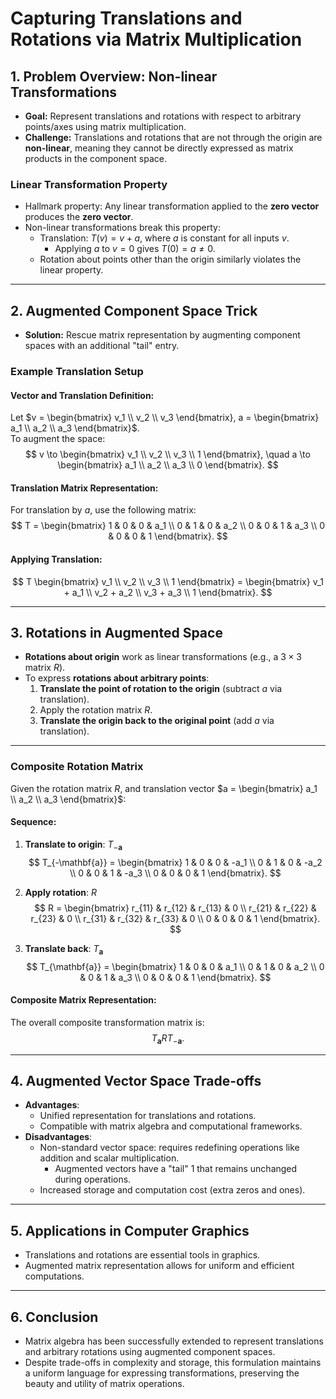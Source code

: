 # Capturing Translations and Rotations via Matrix Multiplication

## 1. Problem Overview: Non-linear Transformations
- **Goal:** Represent translations and rotations with respect to arbitrary points/axes using matrix multiplication.
- **Challenge:** Translations and rotations that are not through the origin are **non-linear**, meaning they cannot be directly expressed as matrix products in the component space.

### Linear Transformation Property
- Hallmark property: Any linear transformation applied to the **zero vector** produces the **zero vector**.
- Non-linear transformations break this property:
    - Translation: $T(v) = v + a$, where $a$ is constant for all inputs $v$.
        - Applying $a$ to $v = 0$ gives $T(0) = a \neq 0$.
    - Rotation about points other than the origin similarly violates the linear property.

---

## 2. Augmented Component Space Trick
- **Solution:** Rescue matrix representation by augmenting component spaces with an additional "tail" entry.

### Example Translation Setup
#### Vector and Translation Definition:
Let $v = \begin{bmatrix} v_1 \\ v_2 \\ v_3 \end{bmatrix}, a = \begin{bmatrix} a_1 \\ a_2 \\ a_3 \end{bmatrix}$.  
To augment the space:
$$
v \to \begin{bmatrix} v_1 \\ v_2 \\ v_3 \\ 1 \end{bmatrix}, \quad a \to \begin{bmatrix} a_1 \\ a_2 \\ a_3 \\ 0 \end{bmatrix}.
$$

#### Translation Matrix Representation:
For translation by $a$, use the following matrix:
$$
T = 
\begin{bmatrix}
1 & 0 & 0 & a_1 \\
0 & 1 & 0 & a_2 \\
0 & 0 & 1 & a_3 \\
0 & 0 & 0 & 1
\end{bmatrix}.
$$

#### Applying Translation:
$$
T \begin{bmatrix} v_1 \\ v_2 \\ v_3 \\ 1 \end{bmatrix} = \begin{bmatrix} v_1 + a_1 \\ v_2 + a_2 \\ v_3 + a_3 \\ 1 \end{bmatrix}.
$$

---

## 3. Rotations in Augmented Space
- **Rotations about origin** work as linear transformations (e.g., a $3 \times 3$ matrix $R$).
- To express **rotations about arbitrary points**:
  1. **Translate the point of rotation to the origin** (subtract $a$ via translation).
  2. Apply the rotation matrix $R$.
  3. **Translate the origin back to the original point** (add $a$ via translation).

---

### Composite Rotation Matrix
Given the rotation matrix $R$, and translation vector $a = \begin{bmatrix} a_1 \\ a_2 \\ a_3 \end{bmatrix}$:

#### Sequence:
1. **Translate to origin**: $T_{-\mathbf{a}}$
   $$
   T_{-\mathbf{a}} = \begin{bmatrix}
   1 & 0 & 0 & -a_1 \\
   0 & 1 & 0 & -a_2 \\
   0 & 0 & 1 & -a_3 \\
   0 & 0 & 0 & 1
   \end{bmatrix}.
   $$
2. **Apply rotation**: $R$
   $$
   R = \begin{bmatrix}
   r_{11} & r_{12} & r_{13} & 0 \\
   r_{21} & r_{22} & r_{23} & 0 \\
   r_{31} & r_{32} & r_{33} & 0 \\
   0 & 0 & 0 & 1
   \end{bmatrix}.
   $$

3. **Translate back**: $T_{\mathbf{a}}$
   $$
   T_{\mathbf{a}} = \begin{bmatrix}
   1 & 0 & 0 & a_1 \\
   0 & 1 & 0 & a_2 \\
   0 & 0 & 1 & a_3 \\
   0 & 0 & 0 & 1
   \end{bmatrix}.
   $$

#### Composite Matrix Representation:
The overall composite transformation matrix is:
$$
T_{\mathbf{a}} R T_{-\mathbf{a}}.
$$

---

## 4. Augmented Vector Space Trade-offs
- **Advantages**:
  - Unified representation for translations and rotations.
  - Compatible with matrix algebra and computational frameworks.
- **Disadvantages**:
  - Non-standard vector space: requires redefining operations like addition and scalar multiplication.
    - Augmented vectors have a "tail" $1$ that remains unchanged during operations.
  - Increased storage and computation cost (extra zeros and ones).

---

## 5. Applications in Computer Graphics
- Translations and rotations are essential tools in graphics.
- Augmented matrix representation allows for uniform and efficient computations.

---

## 6. Conclusion
- Matrix algebra has been successfully extended to represent translations and arbitrary rotations using augmented component spaces.
- Despite trade-offs in complexity and storage, this formulation maintains a uniform language for expressing transformations, preserving the beauty and utility of matrix operations.